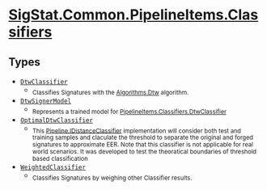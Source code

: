 # [SigStat.Common.PipelineItems.Classifiers](./README.md)

## Types

- [`DtwClassifier`](./DtwClassifier.md)
	- <sub>Classifies Signatures with the [Algorithms.Dtw](https://github.com/hargitomi97/sigstat/blob/master/docs/md/SigStat/Common/Algorithms/Dtw.md) algorithm.</sub>
- [`DtwSignerModel`](./DtwSignerModel.md)
	- <sub>Represents a trained model for [PipelineItems.Classifiers.DtwClassifier](https://github.com/hargitomi97/sigstat/blob/master/docs/md/SigStat/Common/PipelineItems/Classifiers/DtwClassifier.md)</sub>
- [`OptimalDtwClassifier`](./OptimalDtwClassifier.md)
	- <sub>This [Pipeline.IDistanceClassifier](https://github.com/hargitomi97/sigstat/blob/master/docs/md/SigStat/Common/Pipeline/IDistanceClassifier.md) implementation will consider both test and  training samples and claculate the threshold to separate the original and forged  signatures to approximate EER. Note that this classifier is not applicable for  real world scenarios. It was developed to test the theoratical boundaries of  threshold based classification</sub>
- [`WeightedClassifier`](./WeightedClassifier.md)
	- <sub>Classifies Signatures by weighing other Classifier results.</sub>

